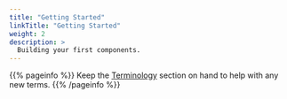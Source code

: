 ```yaml
---
title: "Getting Started"
linkTitle: "Getting Started"
weight: 2
description: >
  Building your first components.
---
```


{{% pageinfo %}}
Keep the [Terminology](/docs/concepts/terminology/) section on hand to help with any new terms.
{{% /pageinfo %}}
